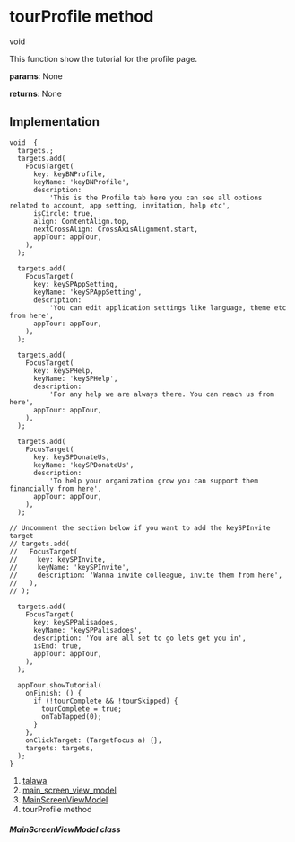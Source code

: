 
<div>

# tourProfile method

</div>


void 



This function show the tutorial for the profile page.

**params**: None

**returns**: None



## Implementation

``` language-dart
void  {
  targets.;
  targets.add(
    FocusTarget(
      key: keyBNProfile,
      keyName: 'keyBNProfile',
      description:
          'This is the Profile tab here you can see all options related to account, app setting, invitation, help etc',
      isCircle: true,
      align: ContentAlign.top,
      nextCrossAlign: CrossAxisAlignment.start,
      appTour: appTour,
    ),
  );

  targets.add(
    FocusTarget(
      key: keySPAppSetting,
      keyName: 'keySPAppSetting',
      description:
          'You can edit application settings like language, theme etc from here',
      appTour: appTour,
    ),
  );

  targets.add(
    FocusTarget(
      key: keySPHelp,
      keyName: 'keySPHelp',
      description:
          'For any help we are always there. You can reach us from here',
      appTour: appTour,
    ),
  );

  targets.add(
    FocusTarget(
      key: keySPDonateUs,
      keyName: 'keySPDonateUs',
      description:
          'To help your organization grow you can support them financially from here',
      appTour: appTour,
    ),
  );

// Uncomment the section below if you want to add the keySPInvite target
// targets.add(
//   FocusTarget(
//     key: keySPInvite,
//     keyName: 'keySPInvite',
//     description: 'Wanna invite colleague, invite them from here',
//   ),
// );

  targets.add(
    FocusTarget(
      key: keySPPalisadoes,
      keyName: 'keySPPalisadoes',
      description: 'You are all set to go lets get you in',
      isEnd: true,
      appTour: appTour,
    ),
  );

  appTour.showTutorial(
    onFinish: () {
      if (!tourComplete && !tourSkipped) {
        tourComplete = true;
        onTabTapped(0);
      }
    },
    onClickTarget: (TargetFocus a) {},
    targets: targets,
  );
}
```







1.  [talawa](../../index.md)
2.  [main_screen_view_model](../../view_model_main_screen_view_model/)
3.  [MainScreenViewModel](../../view_model_main_screen_view_model/MainScreenViewModel-class.md)
4.  tourProfile method

##### MainScreenViewModel class







